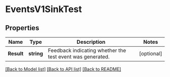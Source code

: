 # EventsV1SinkTest

## Properties

Name | Type | Description | Notes
------------ | ------------- | ------------- | -------------
**Result** | **string** | Feedback indicating whether the test event was generated. |[optional] 

[[Back to Model list]](../README.md#documentation-for-models) [[Back to API list]](../README.md#documentation-for-api-endpoints) [[Back to README]](../README.md)


